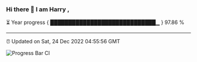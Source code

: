 ### Hi there 👋 I am Harry , 

⏳ Year progress { █████████████████████████████▁ } 97.86 %

---

⏰ Updated on Sat, 24 Dec 2022 04:55:56 GMT

![Progress Bar CI](https://github.com/duykhang68/duykhang68/workflows/Progress%20Bar%20CI/badge.svg)
